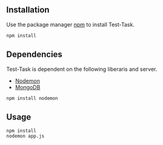 
## Installation

Use the package manager [npm](https://npm.org/) to install Test-Task.

```bash
npm install
```

## Dependencies

Test-Task is dependent on the following liberaris and server.
  - [Nodemon](https://www.npmjs.com/package/nodemon)
  - [MongoDB](https://docs.mongodb.com/manual/tutorial/install-mongodb-on-ubuntu/)

```bash
npm install nodemon 
```

## Usage

```nodejs
npm install
nodemon app.js
```

